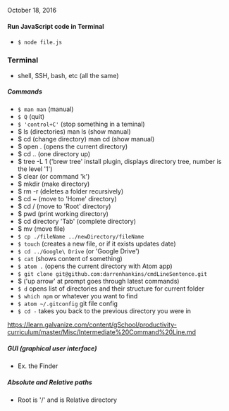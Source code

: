 October 18, 2016

#### Run JavaScript code in Terminal
- `$ node file.js`

### Terminal
- shell, SSH, bash, etc (all the same)

##### Commands

- `$ man man` (manual)
- `$ Q` (quit)
- `$ 'control+C'` (stop something in a teminal)
- $ ls (directories) man ls (show manual)
- $ cd (change directory) man cd (show manual)
- $ open . (opens the current directory)
- $ cd .. (one directory up)
- $ tree -L 1 ('brew tree' install plugin, displays directory tree, number is the level '1')
- $ clear (or command 'k')
- $ mkdir (make directory)
- $ rm -r (deletes a folder recursively)
- $ cd ~ (move to 'Home' directory)
- $ cd / (move to 'Root' directory)
- $ pwd (print working directory)
- $ cd directory 'Tab' (complete directory)
- $ mv (move file)
- `$ cp ./fileName ../newDirectory/fileName`
- `$ touch` (creates a new file, or if it exists updates date)
- `$ cd ../Google\ Drive` (or 'Google Drive')
- `$ cat` (shows content of something)
- `$ atom .` (opens the current directory with Atom app)
- `$ git clone git@github.com:darrenhankins/cmdLineSentence.git`
- $ ('up arrow' at prompt goes through latest commands)
- `$ d` opens list of directories and their structure for current folder
- `$ which npm` or whatever you want to find
- `$ atom ~/.gitconfig` git file config
- `$ cd -` takes you back to the previous directory you were in


https://learn.galvanize.com/content/gSchool/productivity-curriculum/master/Misc/Intermediate%20Command%20Line.md


##### GUI (graphical user interface)

- Ex. the Finder


##### Absolute and Relative paths
- Root is '/' and is Relative directory
